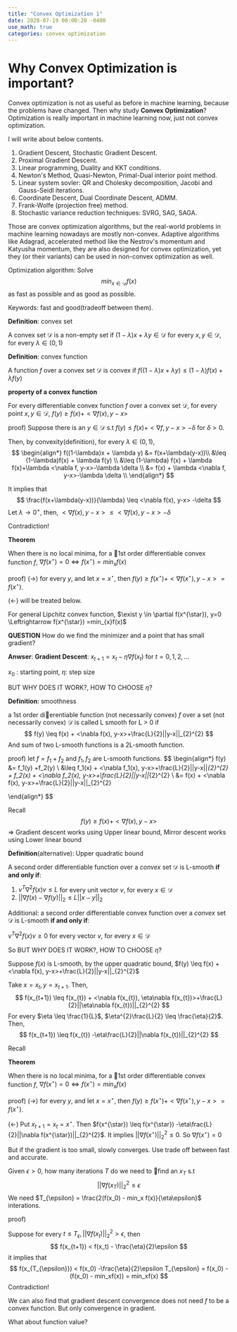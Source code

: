 ```yaml
---
title: "Convex Optimization 1"
date: 2020-07-19 00:00:28 -0400
use_math: true
categories: convex optimization
---
```


# Why Convex Optimization is important?

Convex optimization is not as useful as before in machine learning, because the problems have changed.
Then why study **Convex Optimization**? Optimization is really important in machine learning now, just not convex optimization. 

I will write about below contents.

1. Gradient Descent, Stochastic Gradient Descent.
2. Proximal Gradient Descent.
3. Linear programming, Duality and KKT conditions.
4. Newton's Method, Quasi-Newton, Primal-Dual interior point method.
5. Linear system sovler: QR and Cholesky decomposition, Jacobi and Gauss-Seidl iterations.
6. Coordinate Descent, Dual Coordinate Descent, ADMM.
7. Frank-Wolfe (projection free) method.
8. Stochastic variance reduction techniques: SVRG, SAG, SAGA.

Those are convex optimization algorithms, but the real-world problems in machine learning nowadays are mostly non-convex. Adaptive algorithms like Adagrad, accelerated method like the
Nestrov's momentum and Katyusha momentum, they are also designed for convex optimization, yet they (or their variants) can be used in non-convex optimization as well.

Optimization algorithm: Solve
$$
min_{x \in \mathcal{D}}f(x)
$$
as fast as possible and as good as possible.

Keywords: fast and good(tradeoff between them).

**Definition**: convex set

A convex set $\mathcal{D}$ is a non-empty set if  $(1-\lambda)x + \lambda y \in \mathcal{D}$ for every $x, y \in \mathcal{D}$, for every $\lambda \in (0,1)$

**Definition**: convex function

A function $f$ over a convex set $\mathcal{D}$ is convex if $f((1-\lambda)x + \lambda y) \leq (1-\lambda)f(x) + \lambda f(y)$

**property of a convex function**

For every differentiable convex function $f$ over a convex set $\mathcal{D}$, for every point $x, y \in \mathcal{D}$, $f(y) \geq f(x) + <\nabla f(x), y-x>$

proof) Suppose there is an  $y \in \mathcal{D}$ s.t $f(y) \leq f(x) + <\nabla f, y-x>-\delta$ for $\delta>0$.

Then, by convexity(definition), for every $\lambda \in (0,1)$, 
$$
\begin{align*}
f((1-\lambda)x + \lambda y) &= f(x+\lambda(y-x))\\
&\leq (1-\lambda)f(x) + \lambda f(y) \\ 
&\leq (1-\lambda) f(x) + \lambda f(x)+\lambda <\nabla f, y-x>-\lambda \delta \\
&= f(x) + \lambda <\nabla f, y-x>-\lambda \delta \\
\end{align*}
$$


It implies that
$$
\frac{f(x+\lambda(y-x))}{\lambda} \leq <\nabla f(x), y-x> -\delta
$$
Let $\lambda \rightarrow 0^{+}$, then, $<\nabla f(x), y-x> \leq <\nabla f(x), y-x> -\delta$

Contradiction!



**Theorem**

When there is no local minima, for a 1st order differentiable convex function $f$, $\nabla f(x^{\star}) = 0 \Leftrightarrow f(x^{\star}) =min_{x}f(x)$

proof) $(\rightarrow)$ for every $y$, and let $x=x^{\star}$, then $f(y) \geq f(x^{\star}) + <\nabla f(x^{\star}), y-x> = f(x^{\star})$.

($\leftarrow$) will be treated below.

For general Lipchitz convex function, $\exist y \in \partial f(x^{\star}), y=0 \Leftrightarrow f(x^{\star}) =min_{x}f(x)$



**QUESTION** How do we find the minimizer and a point that has small gradient?

**Anwser**: **Gradient Descent**: $x_{t+1} = x_{t}-\eta\nabla f(x_{t})$ for $t=0,1,2, \dots$

$x_0$ : starting point, $\eta$: step size

BUT WHY DOES IT WORK?, HOW TO CHOOSE $\eta$?

**Definition**: smoothness

a 1st order dierentiable function (not necessarily convex) $f$ over a set (not necessarily convex) $\mathcal{D}$ is called L smooth for L > 0 if
$$
f(y) \leq f(x) + <\nabla f(x), y-x>+\frac{L}{2}||y-x||_{2}^{2}
$$
And sum of two L-smooth functions is a 2L-smooth function.

proof) let $f = f_1 + f_2$ and $f_1, f_2$ are L-smooth functions.
$$
\begin{align*}
f(y) &= f_1(y) +f_2(y) \\
&\leq f_1(x) + <\nabla f_1(x), y-x>+\frac{L}{2}||y-x||_{2}^{2} + f_2(x) + <\nabla f_2(x), y-x>+\frac{L}{2}||y-x||_{2}^{2} \\
&= f(x) + <\nabla f(x), y-x>+\frac{L}{2}||y-x||_{2}^{2}

\end{align*}
$$


Recall
$$
f(y) \geq f(x) + <\nabla f(x), y-x>
$$
$\Rightarrow$ Gradient descent works using Upper linear bound, Mirror descent works using Lower linear bound



**Definition**(alternative): Upper quadratic bound

A second order differentiable function over a *convex* set $\mathcal{D}$ is L-smooth **if and only if**:

1. $v^{T}\nabla^{2}f(x)v \leq L$ for every unit vector $v$, for every $x \in \mathcal{D}$
2. $||\nabla f(x) - \nabla f(y)||_2 \leq L||x-y||_2$



Additional: a second order differentiable convex function over a *convex* set $\mathcal{D}$ is L-smooth **if and only if**:

$v^{T}\nabla^{2}f(x)v \geq 0$ for every vector $v$, for every $x \in \mathcal{D}$



So BUT WHY DOES IT WORK?, HOW TO CHOOSE $\eta$?

Suppose $f(x)$ is L-smooth, by the upper quadratic bound, $f(y) \leq f(x) + <\nabla f(x), y-x>+\frac{L}{2}||y-x||_{2}^{2}$

Take $x = x_t, y= x_{t+1}$. Then,
$$
f(x_{t+1}) \leq f(x_{t}) + <\nabla f(x_{t}), \eta\nabla f(x_{t})>+\frac{L}{2}||\eta\nabla f(x_{t})||_{2}^{2}
$$
For every $\eta \leq \frac{1}{L}$,  $\eta^{2}\frac{L}{2} \leq \frac{\eta}{2}$. Then,
$$
f(x_{t+1}) \leq f(x_{t}) -\eta\frac{L}{2}||\nabla f(x_{t})||_{2}^{2}
$$


Recall

**Theorem**

When there is no local minima, for a 1st order differentiable convex function $f$, $\nabla f(x^{\star}) = 0 \Leftrightarrow f(x^{\star}) =min_{x}f(x)$

proof) $(\rightarrow)$ for every $y$, and let $x=x^{\star}$, then $f(y) \geq f(x^{\star}) + <\nabla f(x^{\star}), y-x> = f(x^{\star})$.

($\leftarrow$)  Put $x_{t+1}=x_{t}=x^{\star}$. Then $f(x^{\star}) \leq f(x^{\star}) -\eta\frac{L}{2}||\nabla f(x^{\star})||_{2}^{2}$. It implies $||\nabla f(x^{\star})||_{2}^{2} \leq 0$. So $\nabla f(x^{\star}) = 0$



But if the gradient is too small, slowly converges. Use trade off between fast and accurate.

Given $\epsilon >0$, how many iterations $T$ do we need to find an $x_T$ s.t
$$
||\nabla f(x_T)||_2^{2} \leq \epsilon
$$
We need $T_{\epsilon} = \frac{2(f(x_0) - min_x f(x)}{\eta\epsilon}$ interations.

proof)

Suppose for every $t \leq T_{\epsilon}, ||\nabla f(x_{t})||_2^{2} > \epsilon$, then
$$
f(x_{t+1}) < f(x_t) - \frac{\eta}{2}\epsilon
$$
it implies that
$$
f(x_{T_{\epsilon}}) < f(x_0) -\frac{\eta}{2}\epsilon T_{\epsilon} = f(x_0) - (f(x_0) - min_xf(x)) = min_xf(x)
$$
Contradiction!



We can also find that gradient descent convergence does not need $f$ to be a convex function. But only convergence in gradient.



What about function value?
